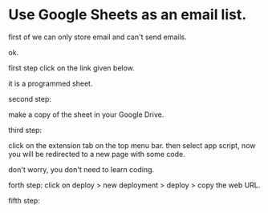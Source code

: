 # Use Google Sheets as an email list.

first of we can only store email and can't send emails.

ok.

 first step
click on the link given below.

it is a programmed sheet.

second step:

make a copy of the sheet in your Google Drive.

third step:

click on the extension tab on the top menu bar.
then select app script, 
now you will be redirected to a new page with some code.

don't worry, you don't need to learn coding.

forth step:
click on deploy > new deployment > deploy > copy the web URL.

fifth step:




